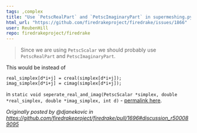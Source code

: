```yaml
---
tags: ,complex
title: "Use `PetscRealPart` and `PetscImaginaryPart` in supermeshing.py"
html_url: "https://github.com/firedrakeproject/firedrake/issues/1866"
user: ReubenHill
repo: firedrakeproject/firedrake
---
```


> Since we are using `PetscScalar` we should probably use `PetscRealPart` and `PetscImaginaryPart`.

This would be instead of

```
real_simplex[d*i+j] = creal(simplex[d*i+j]);
imag_simplex[d*i+j] = cimag(simplex[d*i+j]);
```
in `static void seperate_real_and_imag(PetscScalar *simplex, double *real_simplex, double *imag_simplex, int d)` - [permalink here](https://github.com/firedrakeproject/firedrake/blob/fecd3830a0e3ebfe78a7a6963eede9eab33e2d3e/firedrake/supermeshing.py#L220-L221).

_Originally posted by @djanekovic in https://github.com/firedrakeproject/firedrake/pull/1696#discussion_r500089095_